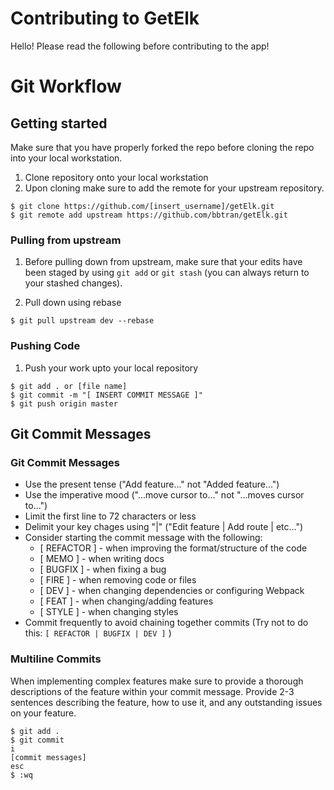 
# Contributing to GetElk

Hello! Please read the following before contributing to the app!

# Git Workflow

## Getting started
Make sure that you have properly forked the repo before cloning the repo into your local workstation.

1) Clone repository onto your local workstation
2) Upon cloning make sure to add the remote for your upstream repository.
```
$ git clone https://github.com/[insert_username]/getElk.git
$ git remote add upstream https://github.com/bbtran/getElk.git
```

### Pulling from upstream
1) Before pulling down from upstream, make sure that your edits have been staged by using ```git add``` or ```git stash``` (you can always return to your stashed changes).

2) Pull down using rebase
```
$ git pull upstream dev --rebase
```

### Pushing Code

1) Push your work upto your local repository
```
$ git add . or [file name]
$ git commit -m "[ INSERT COMMIT MESSAGE ]"
$ git push origin master
```

## Git Commit Messages

### Git Commit Messages
* Use the present tense ("Add feature..." not "Added feature...")
* Use the imperative mood ("...move cursor to..." not "...moves cursor to...")
* Limit the first line to 72 characters or less
* Delimit your key chages using "|" ("Edit feature | Add route | etc...")
* Consider starting the commit message with the following:
    * [ REFACTOR ] - when improving the format/structure of the code
    * [ MEMO ] - when writing docs
    * [ BUGFIX ] - when fixing a bug
    * [ FIRE ] - when removing code or files
    * [ DEV ] - when changing dependencies or configuring Webpack
    * [ FEAT ] - when changing/adding features
    * [ STYLE ] - when changing styles
* Commit frequently to avoid chaining together commits (Try not to do this: ```[ REFACTOR | BUGFIX | DEV ]``` )

### Multiline Commits
When implementing complex features make sure to provide a thorough descriptions of the feature within your commit message. Provide 2-3 sentences describing the feature, how to use it, and any outstanding issues on your feature.

```
$ git add .
$ git commit
i
[commit messages]
esc
$ :wq
```
